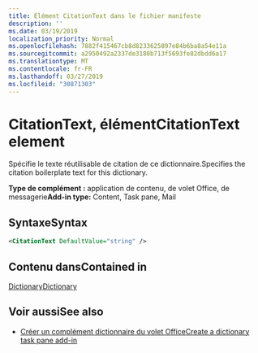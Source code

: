 ```yaml
---
title: Élément CitationText dans le fichier manifeste
description: ''
ms.date: 03/19/2019
localization_priority: Normal
ms.openlocfilehash: 7882f415467cb8d8233625897e84b6ba8a54e11a
ms.sourcegitcommit: a2950492a2337de3180b713f5693fe82dbdd6a17
ms.translationtype: MT
ms.contentlocale: fr-FR
ms.lasthandoff: 03/27/2019
ms.locfileid: "30871303"
---
```

# <a name="citationtext-element"></a><span data-ttu-id="095ff-102">CitationText, élément</span><span class="sxs-lookup"><span data-stu-id="095ff-102">CitationText element</span></span>

<span data-ttu-id="095ff-103">Spécifie le texte réutilisable de citation de ce dictionnaire.</span><span class="sxs-lookup"><span data-stu-id="095ff-103">Specifies the citation boilerplate text for this dictionary.</span></span>

<span data-ttu-id="095ff-104">**Type de complément :** application de contenu, de volet Office, de messagerie</span><span class="sxs-lookup"><span data-stu-id="095ff-104">**Add-in type:** Content, Task pane, Mail</span></span>

## <a name="syntax"></a><span data-ttu-id="095ff-105">Syntaxe</span><span class="sxs-lookup"><span data-stu-id="095ff-105">Syntax</span></span>

```XML
<CitationText DefaultValue="string" />
```

## <a name="contained-in"></a><span data-ttu-id="095ff-106">Contenu dans</span><span class="sxs-lookup"><span data-stu-id="095ff-106">Contained in</span></span>

[<span data-ttu-id="095ff-107">Dictionary</span><span class="sxs-lookup"><span data-stu-id="095ff-107">Dictionary</span></span>](dictionary.md)

## <a name="see-also"></a><span data-ttu-id="095ff-108">Voir aussi</span><span class="sxs-lookup"><span data-stu-id="095ff-108">See also</span></span>

- [<span data-ttu-id="095ff-109">Créer un complément dictionnaire du volet Office</span><span class="sxs-lookup"><span data-stu-id="095ff-109">Create a dictionary task pane add-in</span></span>](/office/dev/add-ins/word/dictionary-task-pane-add-ins)
